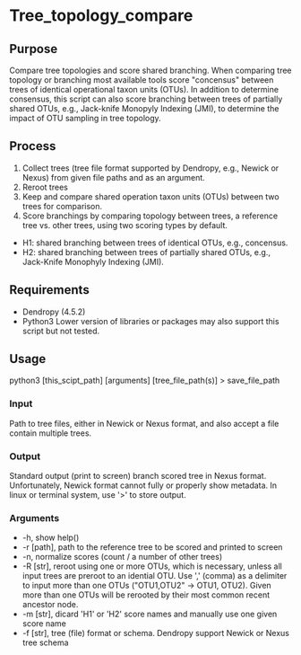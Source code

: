 # Tree_topology_compare  

## Purpose
Compare tree topologies and score shared branching. When comparing tree topology or branching most available tools score "concensus" between trees of identical operational taxon units (OTUs). In addition to determine consensus, this script can also score branching between trees of partially shared OTUs, e.g., Jack-knife Monopyly Indexing (JMI), to determine the impact of OTU sampling in tree topology.

## Process
1. Collect trees (tree file format supported by Dendropy, e.g., Newick or Nexus) from given file paths and as an argument.
2. Reroot trees
3. Keep and compare shared operation taxon units (OTUs) between two trees for comparison.
4. Score branchings by comparing topology between trees, a reference tree vs. other trees, using two scoring types by default.
  * H1: shared branching between trees of identical OTUs, e.g., concensus.
  * H2: shared branching between trees of partially shared OTUs, e.g., Jack-Knife Monophyly Indexing (JMI).

  
## Requirements
* Dendropy (4.5.2)  
* Python3
Lower version of libraries or packages may also support this script but not tested. 

## Usage
python3 [this_scipt_path] [arguments] [tree_file_path(s)] > save_file_path

### Input
Path to tree files, either in Newick or Nexus format, and also accept a file contain multiple trees.

### Output
Standard output (print to screen) branch scored tree in Nexus format. Unfortunately, Newick format cannot fully or properly show metadata. In linux or terminal system, use '>' to store output. 

### Arguments
* -h, show help()
* -r [path], path to the reference tree to be scored and printed to screen
* -n, normalize scores (count / a number of other trees)
* -R [str], reroot using one or more OTUs, which is necessary, unless all input trees are preroot to an idential OTU.
  Use ',' (comma) as a delimiter to input more than one OTUs ("OTU1,OTU2" -> OTU1, OTU2).
  Given more than one OTUs will be rerooted by their most common recent ancestor node.
* -m [str], dicard 'H1' or 'H2' score names and manually use one given score name
* -f [str], tree (file) format or schema. Dendropy support Newick or Nexus tree schema

